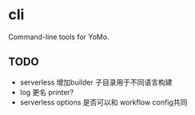 # cli
Command-line tools for YoMo.

## TODO
- serverless 增加builder 子目录用于不同语言构建
- log 更名 printer?
- serverless options 是否可以和 workflow config共同

